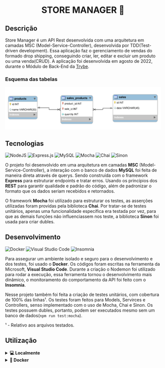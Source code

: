 <h1 align="center">STORE MANAGER 🛒</h1>

## Descrição
Store Manager é um API Rest desenvolvida com uma arquitetura em camadas MSC (Model-Service-Controller), desenvolvida por TDD(Test-driven development). Essa aplicação faz o gerenciamento de vendas do formado drop shipping, conseguindo criar, ler, editar e excluir um produto ou uma venda(CRUD). A aplicação foi desenvolvida em agosto de 2022, durante o Módulo de Back-End da [Trybe](https://www.betrybe.com/).

### Esquema das tabelas
![image](./images/der.png)

## Tecnologias

![NodeJS](https://img.shields.io/badge/Node.js-339933?style=for-the-badge&logo=nodedotjs&logoColor=white)
![Express.js](https://img.shields.io/badge/Express.js-000000?style=for-the-badge&logo=express&logoColor=white)
![MySQL](https://img.shields.io/badge/mysql-%2300f.svg?style=for-the-badge&logo=mysql&logoColor=white)
![Mocha](https://img.shields.io/badge/-mocha-%238D6748?style=for-the-badge&logo=mocha&logoColor=white)
![Chai](https://img.shields.io/badge/chai-A30701?style=for-the-badge&logo=chai&logoColor=white)
![Sinon](https://img.shields.io/badge/sinon.js-323330?style=for-the-badge&logo=sinon)

O projeto foi desenvolvido em uma arquitetura em camadas **MSC** (Model-Service-Controller), a interação com o banco de dados **MySQL** foi feita de maneira direta através de querys. Sendo construída com o framework **Express** para estruturar endpoints e tratar erros. Usando os princípios dos **REST** para garantir qualidade e padrão do código, além de padronizar o formato que os dados seriam recebidos e retornados.

O framework **Mocha** foi utilizado para estruturar os testes, as asserções utilizadas foram providas pela biblioteca **Chai**. Por tratar-se de testes unitários, apenas uma funcionalidade específica era testada por vez, para que as demais funções não influenciassem nos teste, a biblioteca **Sinon** foi usada para criar dubles.

## Desenvolvimento
![Docker](https://img.shields.io/badge/docker-%230db7ed.svg?style=for-the-badge&logo=docker&logoColor=white)
![Visual Studio Code](https://img.shields.io/badge/Visual%20Studio%20Code-0078d7.svg?style=for-the-badge&logo=visual-studio-code&logoColor=white)
![Insomnia](https://img.shields.io/badge/Insomnia-black?style=for-the-badge&logo=insomnia&logoColor=5849BE)

Para assegurar um ambiente isolado e seguro para o desenvolvimento e dos testes, foi usado o **Docker**. Os códigos foram escritas na ferramenta da Microsoft, **Visual Studio Code**. Durante a criação o Nodemon foi utilizado para rodar a execução, essa ferramenta tornou o desenvolvimento mais dinâmico, o monitoramento do comportamento da API foi feito com o **Insomnia**.

Nesse projeto também foi feita a criação de testes unitários, com cobertura de 100% das linhas¹. Os testes foram feitos para Models, Servirces e Controllers, senso implementado com o uso de Mocha, Chai e Sinon. Os testes possuem dubles, portanto, podem ser executados mesmo sem um banco de dados(`npm run test:mocha`).

¹ - Relativo aos arquivos testados.

## Utilização

<details>
  <summary><strong>💻 Localmente</strong></summary>

- Para rodar a aplicação, obrigatoriamente você deve ter o `node` instalado em seu computador.
  
- É necessário ter o MySQL sendo executado
  
- ✨ **Dica:**  Caso não possua o banco de dados criado ainda, user o comando `npm run migration`²

- ✨ **Dica:** Para povoar o banco de dados, execute o comando `npm run seed`²

1. Clone o projeto para sua maquina

```
git clone git@github.com:JeffersonSimplicio/project-store-manager.git
```

2. Entre no diretório gerado
```
cd project-store-manager
```

3. Instale as dependências
```
npm i
```
4. Renomeie o arquivo `.env.example` para `.env` e edite os dados para os da sua maquina

5. Inicialize a aplicação
```
npm start
```
</details>

<details>
  <summary><strong>🐳 Docker</strong></summary>

- Para rodar a aplicação com docker, é necessário ter instalando em sua maquina `Docker` e `Docker Compose`

- ✨ **Dica:** Caso não possua o banco de dados criado ainda, user o comando `npm run migration`²

- ✨ **Dica:** Para povoar o banco de dados, execute o comando `npm run seed`²

² - execute esses comandos no terminal do container

1. Clone o projeto para sua maquina

```
git clone git@github.com:JeffersonSimplicio/project-store-manager.git
```

2. Entre no diretório gerado
```
cd project-store-manager
```

3. Suba o ambiente do docker
```
docker-compose up -d
```

4. Acesse o terminal do contêiner
```
docker exec -it store_manager bash
```

5. Instale as dependências
```
npm i
```

6. Inicialize a aplicação
```
npm start
```
</details>